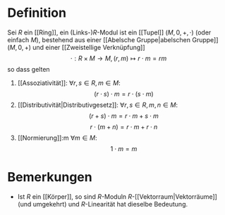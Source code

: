 # Definition
Sei $R$ ein [[Ring]], ein (Links-)$R$-Modul ist ein [[Tupel]] $(M, 0, +, \cdot)$ (oder einfach $M$), bestehend aus einer [[Abelsche Gruppe|abelschen Gruppe]] $(M, 0, +)$ und einer [[Zweistellige Verknüpfung]] $$\cdot: R \times M \to M, (r,m) \mapsto r \cdot m = rm$$
so dass gelten
1. [[Assoziativität]]: $\forall r, s \in R, m \in M:$ $$(r \cdot s) \cdot m = r \cdot (s \cdot m)$$
2. [[Distributivität|Distributivgesetz]]: $\forall r, s \in R, m, n \in M:$ $$(r + s) \cdot m = r \cdot m + s \cdot m$$ $$r \cdot (m + n) = r \cdot m + r \cdot n$$
3. [[Normierung]]:m $\forall m \in M:$ $$1 \cdot m = m$$
# Bemerkungen
- Ist $R$ ein [[Körper]], so sind $R$-Moduln $R$-[[Vektorraum|Vektorräume]] (und umgekehrt) und $R$-Linearität hat dieselbe Bedeutung.




